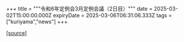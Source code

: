 +++
title = """令和6年定例会3月定例会議（2日目）"""
date = 2025-03-02T15:00:00.000Z
expiryDate = 2025-03-06T06:31:06.333Z
tags = ["kuriyama","news"]
+++


[[source]](https://www.town.kuriyama.hokkaido.jp/site/gikai/30528.html)
